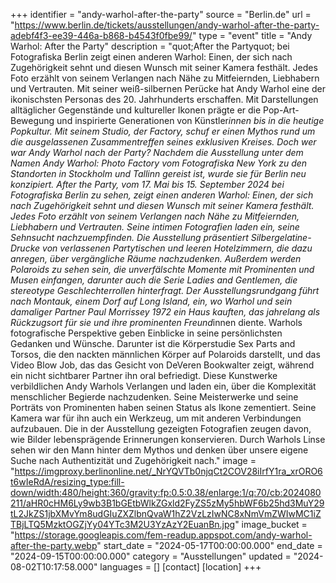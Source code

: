 +++
identifier = "andy-warhol-after-the-party"
source = "Berlin.de"
url = "https://www.berlin.de/tickets/ausstellungen/andy-warhol-after-the-party-adebf4f3-ee39-446a-b868-b4543f0fbe99/"
type = "event"
title = "Andy Warhol: After the Party"
description = "quot;After the Partyquot; bei Fotografiska Berlin zeigt einen anderen Warhol: Einen, der sich nach Zugehörigkeit sehnt und diesen Wunsch mit seiner Kamera festhält. Jedes Foto erzählt von seinem Verlangen nach Nähe zu Mitfeiernden, Liebhabern und Vertrauten.
Mit seiner weiß-silbernen Perücke hat Andy Warhol eine der ikonischsten Personas des 20. Jahrhunderts erschaffen. Mit Darstellungen alltäglicher Gegenstände und kultureller Ikonen prägte er die Pop-Art-Bewegung und inspirierte Generationen von Künstler*innen bis in die heutige Popkultur. Mit seinem Studio, der Factory, schuf er einen Mythos rund um die ausgelassenen Zusammentreffen seines exklusiven Kreises. Doch wer war Andy Warhol nach der Party?
Nachdem die Ausstellung unter dem Namen Andy Warhol: Photo Factory vom Fotografiska New York zu den Standorten in Stockholm und Tallinn gereist ist, wurde sie für Berlin neu konzipiert. After the Party, vom 17. Mai bis 15. September 2024 bei Fotografiska Berlin zu sehen, zeigt einen anderen Warhol: Einen, der sich nach Zugehörigkeit sehnt und diesen Wunsch mit seiner Kamera festhält. Jedes Foto erzählt von seinem Verlangen nach Nähe zu Mitfeiernden, Liebhabern und Vertrauten. Seine intimen Fotografien laden ein, seine Sehnsucht nachzuempfinden.
Die Ausstellung präsentiert Silbergelatine-Drucke von verlassenen Partytischen und leeren Hotelzimmern, die dazu anregen, über vergängliche Räume nachzudenken. Außerdem werden Polaroids zu sehen sein, die unverfälschte Momente mit Prominenten und Musen einfangen, darunter auch die Serie Ladies and Gentlemen, die stereotype Geschlechterrollen hinterfragt. Der Ausstellungsrundgang führt nach Montauk, einem Dorf auf Long Island, ein, wo Warhol und sein damaliger Partner Paul Morrissey 1972 ein Haus kauften, das jahrelang als Rückzugsort für sie und ihre prominenten Freund*innen diente.
Warhols fotografische Perspektive geben Einblicke in seine persönlichsten Gedanken und Wünsche. Darunter ist die Körperstudie Sex Parts and Torsos, die den nackten männlichen Körper auf Polaroids darstellt, und das Video Blow Job, das das Gesicht von DeVeren Bookwalter zeigt, während ein nicht sichtbarer Partner ihn oral befriedigt. Diese Kunstwerke verbildlichen Andy Warhols Verlangen und laden ein, über die Komplexität menschlicher Begierde nachzudenken.
Seine Meisterwerke und seine Porträts von Prominenten haben seinen Status als Ikone zementiert. Seine Kamera war für ihn auch ein Werkzeug, um mit anderen Verbindungen aufzubauen. Die in der Ausstellung gezeigten Fotografien zeugen davon, wie Bilder lebensprägende Erinnerungen konservieren. Durch Warhols Linse sehen wir den Mann hinter dem Mythos und denken über unsere eigene Suche nach Authentizität und Zugehörigkeit nach."
image = "https://imgproxy.berlinonline.net/_NrYQVTb0njqCt2COV28iIrfY1ra_xrORO6t6wIeRdA/resizing_type:fill-down/width:480/height:360/gravity:fp:0.5:0.38/enlarge:1/q:70/cb:2024080211/aHR0cHM6Ly9wb3B1bGEtbWlkZGxld2FyZS5zMy5hbWF6b25hd3MuY29tL2JkZS1jbXMvYm8udGIuZXZlbnQvaW1hZ2VzLzIwNC8xNmVmZWIwMC1iZTBjLTQ5MzktOGZjYy04YTc3M2U3YzAzY2EuanBn.jpg"
image_bucket = "https://storage.googleapis.com/fem-readup.appspot.com/andy-warhol-after-the-party.webp"
start_date = "2024-05-17T00:00:00.000"
end_date = "2024-09-15T00:00:00.000"
category = "Ausstellungen"
updated = "2024-08-02T10:17:58.000"
languages = []
[contact]
[location]
+++